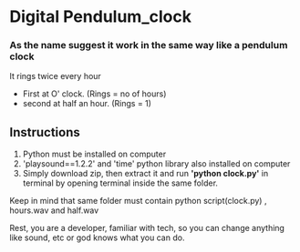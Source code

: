 # Digital Pendulum_clock
### As the name suggest it work in the same way like a pendulum clock
It rings twice every hour
  * First at O' clock. (Rings = no of hours)
  * second at half an hour. (Rings = 1)

## Instructions

  1. Python must be installed on computer
  1. 'playsound==1.2.2' and 'time' python library also installed on computer
  1. Simply download zip, then extract it and run __'python clock.py'__ in terminal by opening terminal inside the same folder.
  <p> Keep in mind that same folder must contain python script(clock.py) , hours.wav and half.wav</p>
  <p> Rest, you are a developer, familiar with tech, so you can change anything like sound, etc or god knows what you can do.</p>  
